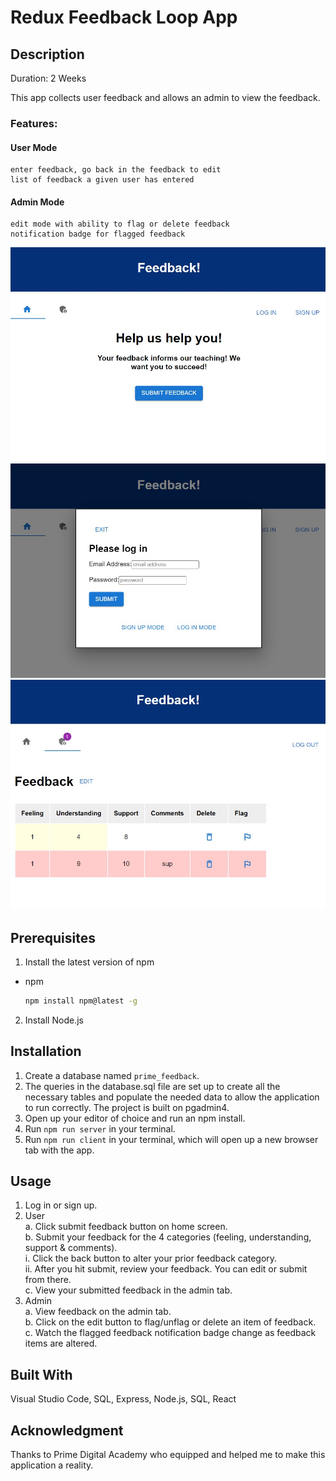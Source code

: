 # Redux Feedback Loop App

## Description
Duration: 2 Weeks

This app collects user feedback and allows an admin to view the feedback. <br/>

### Features: <br/>

#### User Mode <br/>
    enter feedback, go back in the feedback to edit
    list of feedback a given user has entered

#### Admin Mode <br/>
    edit mode with ability to flag or delete feedback
    notification badge for flagged feedback

![Home](/Images/homescreen.png)
![Login](/Images/login.png)
![Admin Screen](/Images/admin.png)


## Prerequisites
1. Install the latest version of npm
* npm
  ```sh
  npm install npm@latest -g
  ```
2. Install Node.js

## Installation

1. Create a database named `prime_feedback`. <br/>
2. The queries in the database.sql file are set up to create all the necessary tables and populate the needed data to allow the application to run correctly. The project is built on pgadmin4. <br/>
3. Open up your editor of choice and run an npm install. <br/>
4. Run `npm run server` in your terminal. <br/>
5. Run `npm run client` in your terminal, which will open up a new browser tab with the app. <br/>

## Usage

1. Log in or sign up. <br/>
2. User <br/>
    a. Click submit feedback button on home screen.<br/>
    b. Submit your feedback for the 4 categories (feeling, understanding, support & comments).<br/>
        i. Click the back button to alter your prior feedback category.<br/>
        ii. After you hit submit, review your feedback. You can edit or submit from there. <br/>
    c. View your submitted feedback in the admin tab. <br/>
3. Admin <br/>
    a. View feedback on the admin tab. <br/>
    b. Click on the edit button to flag/unflag or delete an item of feedback. <br/>
    c. Watch the flagged feedback notification badge change as feedback items are altered. <br/>

## Built With
Visual Studio Code, SQL, Express, Node.js, SQL, React

## Acknowledgment
Thanks to Prime Digital Academy who equipped and helped me to make this application a reality.

